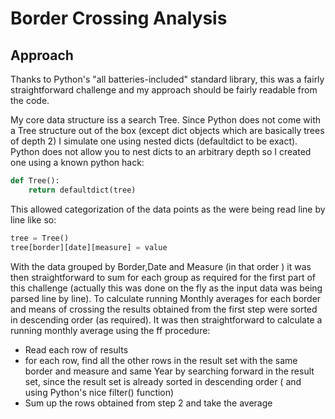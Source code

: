 # Border Crossing Analysis

## Approach
Thanks to Python's "all batteries-included" standard library, this was a fairly straightforward challenge and my 
approach should be fairly readable from the code.

My core data structure iss a search Tree. Since Python does not come with a Tree structure out of the box (except 
dict objects which are basically trees of depth 2) I simulate one using nested dicts (defaultdict to be exact). 
Python does not allow you to nest dicts to an arbitrary depth so I created one using a known python hack:

```python
def Tree():
	return defaultdict(tree)

```	 
This allowed categorization of the data points as the were being read line by line like so:

```python
tree = Tree()
tree[border][date][measure] = value
```

With the data grouped by Border,Date and Measure (in that order ) it was then straightforward to sum for each group 
as required for the first part of this challenge (actually this was done on the fly as the input data was being parsed
line by line).
To calculate running Monthly averages for each border and means of crossing the results obtained from the
first step were sorted in descending order (as required). It was then straightforward to calculate a running monthly
average using the ff procedure:
- Read each row of results
- for each row, find all the other rows in the result set with the same border and measure and same Year by searching forward
  in the result set, since the result set is already sorted in descending order ( and using Python's nice
  filter() function)
- Sum up the rows obtained from step 2 and take the average
